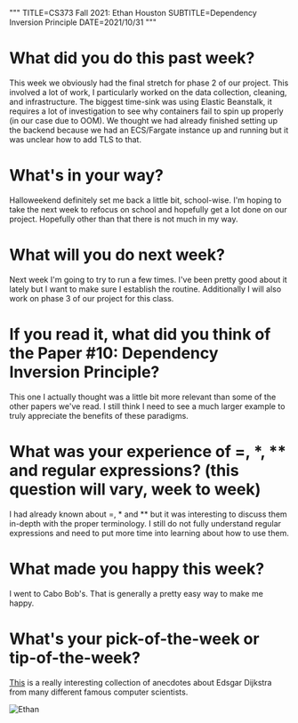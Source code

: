"""
TITLE=CS373 Fall 2021: Ethan Houston
SUBTITLE=Dependency Inversion Principle
DATE=2021/10/31
"""

# What did you do this past week?
This week we obviously had the final stretch for phase 2 of our project. This involved a lot of work, I particularly worked on the data collection, cleaning, and infrastructure. The biggest time-sink was using Elastic Beanstalk, it requires a lot of investigation to see why containers fail to spin up properly (in our case due to OOM). We thought we had already finished setting up the backend because we had an ECS/Fargate instance up and running but it was unclear how to add TLS to that.
# What's in your way?
Halloweekend definitely set me back a little bit, school-wise. I'm hoping to take the next week to refocus on school and hopefully get a lot done on our project. Hopefully other than that there is not much in my way.
# What will you do next week?
Next week I'm going to try to run a few times. I've been pretty good about it lately but I want to make sure I establish the routine. Additionally I will also work on phase 3 of our project for this class.
# If you read it, what did you think of the Paper #10: Dependency Inversion Principle?
This one I actually thought was a little bit more relevant than some of the other papers we've read. I still think I need to see a much larger example to truly appreciate the benefits of these paradigms.
# What was your experience of =, *, ** and regular expressions? (this question will vary, week to week)
I had already known about =, * and ** but it was interesting to discuss them in-depth with the proper terminology. I still do not fully understand regular expressions and need to put more time into learning about how to use them.
# What made you happy this week?
I went to Cabo Bob's. That is generally a pretty easy way to make me happy.
# What's your pick-of-the-week or tip-of-the-week?
[This](https://www.cs.utexas.edu/users/EWD/commemoration/EWD-commemoration-2021.pdf#page4) is a really interesting collection of anecdotes about Edsgar Dijkstra from many different famous computer scientists.

![Ethan](../../../img/sarosa_small.jpg)